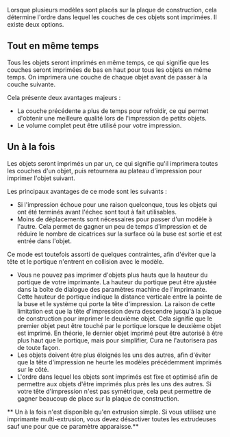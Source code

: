 Lorsque plusieurs modèles sont placés sur la plaque de construction, cela détermine l'ordre dans lequel les couches de ces objets sont imprimées. Il existe deux options.

Tout en même temps
----
Tous les objets seront imprimés en même temps, ce qui signifie que les couches seront imprimées de bas en haut pour tous les objets en même temps. On imprimera une couche de chaque objet avant de passer à la couche suivante.

Cela présente deux avantages majeurs :
* La couche précédente a plus de temps pour refroidir, ce qui permet d'obtenir une meilleure qualité lors de l'impression de petits objets.
* Le volume complet peut être utilisé pour votre impression.

Un à la fois
----
Les objets seront imprimés un par un, ce qui signifie qu'il imprimera toutes les couches d'un objet, puis retournera au plateau d'impression pour imprimer l'objet suivant.

Les principaux avantages de ce mode sont les suivants :
* Si l'impression échoue pour une raison quelconque, tous les objets qui ont été terminés avant l'échec sont tout à fait utilisables.
* Moins de déplacements sont nécessaires pour passer d'un modèle à l'autre. Cela permet de gagner un peu de temps d'impression et de réduire le nombre de cicatrices sur la surface où la buse est sortie et est entrée dans l'objet.

Ce mode est toutefois assorti de quelques contraintes, afin d'éviter que la tête et le portique n'entrent en collision avec le modèle.
* Vous ne pouvez pas imprimer d'objets plus hauts que la hauteur du portique de votre imprimante. La hauteur du portique peut être ajustée dans la boîte de dialogue des paramètres machine de l'imprimante. Cette hauteur de portique indique la distance verticale entre la pointe de la buse et le système qui porte la tête d'impression. La raison de cette limitation est que la tête d'impression devra descendre jusqu'à la plaque de construction pour imprimer le deuxième objet. Cela signifie que le premier objet peut être touché par le portique lorsque le deuxième objet est imprimé. En théorie, le dernier objet imprimé peut être autorisé à être plus haut que le portique, mais pour simplifier, Cura ne l'autorisera pas de toute façon.
* Les objets doivent être plus éloignés les uns des autres, afin d'éviter que la tête d'impression ne heurte les modèles précédemment imprimés sur le côté.
* L'ordre dans lequel les objets sont imprimés est fixe et optimisé afin de permettre aux objets d'être imprimés plus près les uns des autres. Si votre tête d'impression n'est pas symétrique, cela peut permettre de gagner beaucoup de place sur la plaque de construction.

** Un à la fois n'est disponible qu'en extrusion simple. Si vous utilisez une imprimante multi-extrusion, vous devez désactiver toutes les extrudeuses sauf une pour que ce paramètre apparaisse.**

